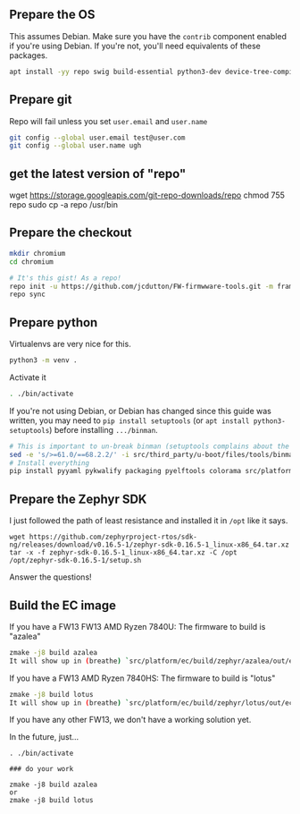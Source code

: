 ## Prepare the OS

This assumes Debian. Make sure you have the `contrib` component enabled if you're using Debian. If you're not, you'll need equivalents of these packages.

```bash
apt install -yy repo swig build-essential python3-dev device-tree-compiler cmake file ninja-build python3.11-venv wget
```

## Prepare git

Repo will fail unless you set `user.email` and `user.name`

```bash
git config --global user.email test@user.com
git config --global user.name ugh
```

## get the latest version of "repo"
wget https://storage.googleapis.com/git-repo-downloads/repo
chmod 755 repo
sudo cp -a repo /usr/bin

## Prepare the checkout

```bash
mkdir chromium
cd chromium
```

```bash
# It's this gist! As a repo!
repo init -u https://github.com/jcdutton/FW-firmwware-tools.git -m framework.xml
repo sync
```

## Prepare python

Virtualenvs are very nice for this.

```bash
python3 -m venv .
```

Activate it

```bash
. ./bin/activate
```

If you're not using Debian, or Debian has changed since this guide was written, you may need to `pip install setuptools` (or `apt install python3-setuptools`) before installing `.../binman`.

```bash
# This is important to un-break binman (setuptools complains about the license)
sed -e 's/>=61.0/==68.2.2/' -i src/third_party/u-boot/files/tools/binman/pyproject.toml
# Install everything
pip install pyyaml pykwalify packaging pyelftools colorama src/platform/ec/zephyr/zmake binary-manager setuptools
```

## Prepare the Zephyr SDK

I just followed the path of least resistance and installed it in `/opt` like it says.

```
wget https://github.com/zephyrproject-rtos/sdk-ng/releases/download/v0.16.5-1/zephyr-sdk-0.16.5-1_linux-x86_64.tar.xz
tar -x -f zephyr-sdk-0.16.5-1_linux-x86_64.tar.xz -C /opt
/opt/zephyr-sdk-0.16.5-1/setup.sh
```

Answer the questions!

## Build the EC image


If you have a FW13 FW13 AMD Ryzen 7840U:  The firmware to build is "azalea"
```bash
zmake -j8 build azalea
It will show up in (breathe) `src/platform/ec/build/zephyr/azalea/out/ec.bin`
```

If you have a FW13 AMD Ryzen 7840HS: The firmware to build is "lotus"
```bash
zmake -j8 build lotus
It will show up in (breathe) `src/platform/ec/build/zephyr/lotus/out/ec.bin`
```

If you have any other FW13, we don't have a working solution yet.

In the future, just...

```
. ./bin/activate

### do your work

zmake -j8 build azalea
or
zmake -j8 build lotus

```

